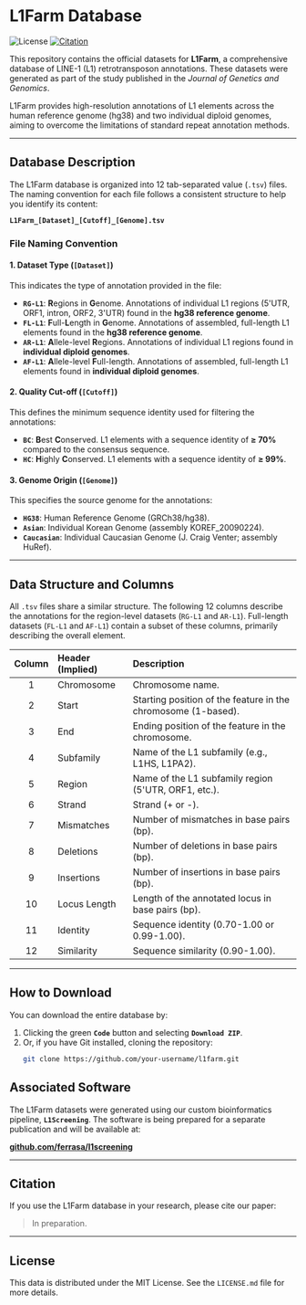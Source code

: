 # L1Farm Database

![License](https://img.shields.io/badge/License-MIT-yellow.svg)
[![Citation](https://img.shields.io/badge/Publication-In%20Preparation-lightgrey)](https://doi.org/YOUR_PAPER_DOI)

This repository contains the official datasets for **L1Farm**, a comprehensive database of LINE-1 (L1) retrotransposon annotations. These datasets were generated as part of the study published in the *Journal of Genetics and Genomics*.

L1Farm provides high-resolution annotations of L1 elements across the human reference genome (hg38) and two individual diploid genomes, aiming to overcome the limitations of standard repeat annotation methods.

---

## Database Description

The L1Farm database is organized into 12 tab-separated value (`.tsv`) files. The naming convention for each file follows a consistent structure to help you identify its content:

**`L1Farm_[Dataset]_[Cutoff]_[Genome].tsv`**

### File Naming Convention

#### 1. Dataset Type (`[Dataset]`)
This indicates the type of annotation provided in the file:
-   **`RG-L1`**: **R**egions in **G**enome. Annotations of individual L1 regions (5'UTR, ORF1, intron, ORF2, 3'UTR) found in the **hg38 reference genome**.
-   **`FL-L1`**: **F**ull-**L**ength in **G**enome. Annotations of assembled, full-length L1 elements found in the **hg38 reference genome**.
-   **`AR-L1`**: **A**llele-level **R**egions. Annotations of individual L1 regions found in **individual diploid genomes**.
-   **`AF-L1`**: **A**llele-level **F**ull-length. Annotations of assembled, full-length L1 elements found in **individual diploid genomes**.

#### 2. Quality Cut-off (`[Cutoff]`)
This defines the minimum sequence identity used for filtering the annotations:
-   **`BC`**: **B**est **C**onserved. L1 elements with a sequence identity of **≥ 70%** compared to the consensus sequence.
-   **`HC`**: **H**ighly **C**onserved. L1 elements with a sequence identity of **≥ 99%**.

#### 3. Genome Origin (`[Genome]`)
This specifies the source genome for the annotations:
-   **`HG38`**: Human Reference Genome (GRCh38/hg38).
-   **`Asian`**: Individual Korean Genome (assembly KOREF_20090224).
-   **`Caucasian`**: Individual Caucasian Genome (J. Craig Venter; assembly HuRef).

---

## Data Structure and Columns

All `.tsv` files share a similar structure. The following 12 columns describe the annotations for the region-level datasets (`RG-L1` and `AR-L1`). Full-length datasets (`FL-L1` and `AF-L1`) contain a subset of these columns, primarily describing the overall element.

| Column | Header (Implied) | Description                                                  |
|:------:|:-----------------|:-------------------------------------------------------------|
| 1      | Chromosome       | Chromosome name.                                             |
| 2      | Start            | Starting position of the feature in the chromosome (1-based).|
| 3      | End              | Ending position of the feature in the chromosome.            |
| 4      | Subfamily        | Name of the L1 subfamily (e.g., L1HS, L1PA2).                |
| 5      | Region           | Name of the L1 subfamily region (5'UTR, ORF1, etc.).         |
| 6      | Strand           | Strand (+ or -).                                             |
| 7      | Mismatches       | Number of mismatches in base pairs (bp).                     |
| 8      | Deletions        | Number of deletions in base pairs (bp).                      |
| 9      | Insertions       | Number of insertions in base pairs (bp).                     |
| 10     | Locus Length     | Length of the annotated locus in base pairs (bp).            |
| 11     | Identity         | Sequence identity (0.70-1.00 or 0.99-1.00).                  |
| 12     | Similarity       | Sequence similarity (0.90-1.00).                             |

---

## How to Download

You can download the entire database by:
1.  Clicking the green **`Code`** button and selecting **`Download ZIP`**.
2.  Or, if you have Git installed, cloning the repository:
    ```sh
    git clone https://github.com/your-username/l1farm.git
    ```

## Associated Software

The L1Farm datasets were generated using our custom bioinformatics pipeline, **`L1Screening`**. The software is being prepared for a separate publication and will be available at:

[**github.com/ferrasa/l1screening**](https://github.com/ferrasa/l1screening)

---

## Citation

If you use the L1Farm database in your research, please cite our paper:

> In preparation.

---

## License

This data is distributed under the MIT License. See the `LICENSE.md` file for more details.
